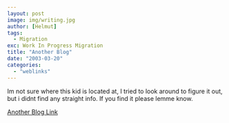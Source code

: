 ```yaml
---
layout: post
image: img/writing.jpg
author: [Helmut]
tags:
  - Migration
exc: Work In Progress Migration
title: "Another Blog"
date: "2003-03-20"
categories: 
  - "weblinks"
---
```


Im not sure where this kid is located at, I tried to look around to figure it out, but i didnt find any straight info. If you find it please lemme know.

[Another Blog Link](http://imshin.blogspot.com/)
